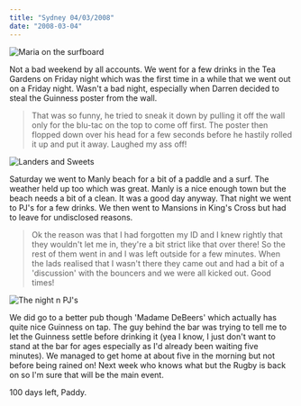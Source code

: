```yaml
---
title: "Sydney 04/03/2008"
date: "2008-03-04"
---
```

![Maria on the surfboard](/images/IMG_1174.JPG "The closest Maria got to the water")

Not a bad weekend by all accounts. We went for a few drinks in the Tea Gardens on Friday night which was the first time in a while that we went out on a Friday night. Wasn't a bad night, especially when Darren decided to steal the Guinness poster from the wall.
> That was so funny, he tried to sneak it down by pulling it off the wall only for the blu-tac on the top to come off first. The poster then flopped down over his head for a few seconds before he hastily rolled it up and put it away. Laughed my ass off!

![Landers and Sweets](/images/IMG_1175.JPG "Some more sexy surfers")

Saturday we went to Manly beach for a bit of a paddle and a surf. The weather held up too which was great. Manly is a nice enough town but the beach needs a bit of a clean. It was a good day anyway. That night we went to PJ's for a few drinks. We then went to Mansions in King's Cross but had to leave for undisclosed reasons.
> Ok the reason was that I had forgotten my ID and I knew rightly that they wouldn't let me in, they're a bit strict like that over there! So the rest of them went in and I was left outside for a few minutes. When the lads realised that I wasn't there they came out and had a bit of a 'discussion' with the bouncers and we were all kicked out. Good times!

![The night n PJ's](/images/DSCN0395.JPG "Maria and Katie in PJ's")

We did go to a better pub though 'Madame DeBeers' which actually has quite nice Guinness on tap. The guy behind the bar was trying to tell me to let the Guinness settle before drinking it (yea I know, I just don't want to stand at the bar for ages especially as I'd already been waiting five minutes). We managed to get home at about five in the morning but not before being rained on! Next week who knows what but the Rugby is back on so I'm sure that will be the main event.

100 days left,
Paddy.